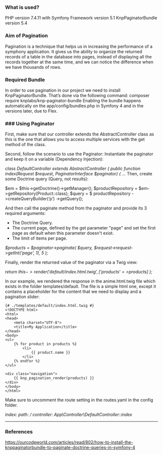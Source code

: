 ### What is used?

PHP version 7.4.11 with Symfony Framework version 5.1
KnpPaginatorBundle version 5.4

### Aim of Pagination

Pagination is a technique that helps us in increasing the performance of a symphony application. It gives us the ability to organize the returned records of a table in the database into pages, instead of displaying all the records together at the same time, and we can notice the difference when we have thousands of rows.

### Required Bundle

In order to use pagination in our project we need to install KnpPaginatorBundle. That’s done via the following command:
composer require knplabs/knp-paginator-bundle
Enabling the bundle happens automatically on the app/config/bundles.php in Symfony 4 and in the versions later, due to Flex.

### ### Using Paginator

First, make sure that our controller extends the AbstractController class as this is the one that allows you to access multiple services with the get method of the class.

Second, follow the scenario to use the Paginator:
Instantiate the paginator and keep it on a variable (Dependency Injection):

*class DefaultController extends AbstractController
{
    public function index(Request $request, PaginatorInterface $paginator)
    {
…*
Then, create some Doctrine query (Query, not results):

$em = $this->getDoctrine()->getManager();
$productRepository = $em->getRepository(Product::class);
$query = $ productRepository ->createQueryBuilder(‘p’)
            ->getQuery();

And then call the paginate method from the paginator and provide its 3 required arguments:

- The Doctrine Query.
- The current page, defined by the get parameter "page" and set the first page as default when this parameter doesn't exist.
- The limit of items per page.

*$products = $paginator->paginate(
            $query,
            $request->request->getInt('page', 1),
            5
        );*

Finally, render the returned value of the paginator via a Twig view: 

*return $this->render('default/index.html.twig',
            [‘products ‘=>$products]
        );*

In our example, we rendered the response in the anime.html.twig file which exists in the folder templates/default. The file is a simple html one, except it contains a placeholder for the content that we need to display and a pagination slider:

```
{# ./templates/default/index.html.twig #}
<!DOCTYPE html>
<html>
<head>
    <meta charset="UTF-8">
    <title>My Application</title>
</head>
<body>
<ul>
    {% for product in products %}
        <li>
            {{ product.name }}
        </li>
    {% endfor %}
</ul>

<div class="navigation">
    {{ knp_pagination_render(products) }}
</div>
</body>
</html>
```

Make sure to uncomment the route setting in the routes.yaml in the config folder.

*index:
    path: /
    controller: App\Controller\DefaultController::index*

-----
### References
https://ourcodeworld.com/articles/read/802/how-to-install-the-knppaginatorbundle-to-paginate-doctrine-queries-in-symfony-4
